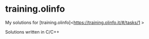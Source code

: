 # training.olinfo
My solutions for [training.olinfo]<https://training.olinfo.it/#/tasks/1 >  

Solutions written in C/C++
